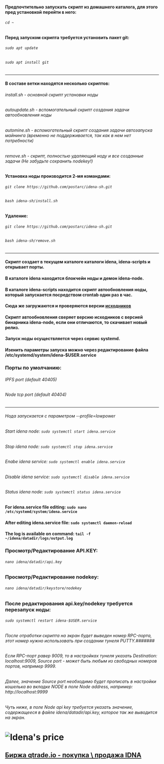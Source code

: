 #### Предпочтительно запускать скрипт из домашнего каталога, для этого пред установкой перейти в него:
###### `cd ~`
#### Перед запуском скрипта требуется установить пакет git:
###### `sudo apt update`
###### `sudo apt install git`
*****************************************************
#### В составе ветки находятся несколько скриптов:
###### install.sh - основной скрипт установки ноды
###### autoupdate.sh - вспомогательный скрипт создания задачи автообновления ноды
###### automine.sh - вспомогательный скрипт создания задачи автозапуска майнинга (временно не поддерживается, так как в нем нет потребности)
###### remove.sh - скрипт, полностью удаляющий ноду и все созданные задачи (Не забудьте сохранить nodekey!)

#### Установка ноды производится 2-мя командами:
###### `git clone https://github.com/postarc/idena-sh.git`
###### `bash idena-sh/install.sh`

#### Удаление:
###### `git clone https://github.com/postarc/idena-sh.git`
###### `bash idena-sh/remove.sh`
******************************************************
#### Скрипт создает в текущем каталоге каталоги idena, idena-scripts и открывает порты.
#### В каталоге idena находится блокчейн ноды и демон idena-node.
#### В каталоге idena-scripts находится скрипт автообновления ноды, который запускается посредством crontab один раз в час.
#### Сюда же загружаются и проверяются версии [исходников](https://github.com/idena-network/idena-go.git)
#### Скрипт автообновления сверяет версию исходников с версией бинарника idena-node, если они отличаются, то скачивает новый релиз.
#### Запуск ноды осуществляется через сервис systemd.
#### Изенить параметры запуска можно через редактирование файла /etc/systemd/system/idena-$USER.service
### Порты по умолчанию:
###### IPFS port (default 40405)
###### Node tcp port (default 40404)
******************************************************
###### Нода запускается с параметром --profile=lowpower
###### Start idena node:     `sudo systemctl start idena.service`
###### Stop idena node:      `sudo systemctl stop idena.service`
###### Enabe idena service:  `sudo systemctl enable idena.service`
###### Disable idena service:  `sudo systemctl disable idena.service`
###### Status idena node:      `sudo systemctl status idena.service`

#### For idena.service file editing:   `sudo nano /etc/systemd/system/idena.service`
#### After editing idena.service file: `sudo systemctl daemon-reload`
#### The log is available on command:  `tail -f ~/idena/datadir/logs/output.log`

### Просмотр/Редактирование API.KEY:
###### `nano idena/datadir/api.key`
### Просмотр/Редактирование nodekey:
###### `nano idena/datadir/keystore/nodekey`
### После редактирования api.key/nodekey требуется перезапуск ноды:
###### `sudo systemctl restart idena-$USER.service`

###### После отработки скрипта на экран будет выведен номер RPC-порта, этот номер нужно использовать при создании тунеля PUTTY.####### 
###### Если RPC-порт равер 9009, то в настройках тунеля указать Destination: localhost:9009, Source port - может быть любым из свободных номеров портов, например 9999.
###### Далее, значение Source port необходимо будет прописать в настройки кошелька во вкладке NODE в поле Node address, например: http://localhost:9999
###### Чуть ниже, в поле Node api key требуется указать значение, содержащееся в файле idena/datadir/api.key, которое так же выводится на экран.
# ![Idena's price](https://img.shields.io/badge/dynamic/json?color=inactive&label=Idena%3A&query=%24.idena.usd&suffix=%24&url=https%3A%2F%2Fapi.coingecko.com%2Fapi%2Fv3%2Fsimple%2Fprice%3Fids%3Didena%26vs_currencies%3Dusd)
## [Биржа qtrade.io - покупка \ продажа IDNA](https://qtrade.io/?ref=DW246DSMGU2E)
